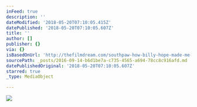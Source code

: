 ```yaml
---
inFeed: true
description: ''
dateModified: '2018-05-20T07:10:05.415Z'
datePublished: '2018-05-20T07:10:05.607Z'
title: ''
author: []
publisher: {}
via: {}
isBasedOnUrl: 'http://thefilmdream.com/southpaw-how-billy-hope-made-me-cry.html'
sourcePath: _posts/2016-09-14-b6d1be7a-c735-4565-a694-78cc8c916afd.md
datePublishedOriginal: '2018-05-20T07:10:05.607Z'
starred: true
_type: MediaObject

---
```

<article style=""><img src="http://thefilmdream.com/image/106806829_scaled_350x519.jpg" /></article>
